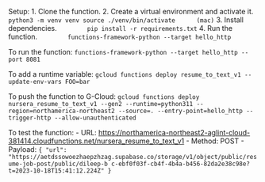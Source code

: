 Setup: 1. Clone the function. 2. Create a virtual environment and activate it.
`         python3 -m venv venv
        source ./venv/bin/activate      (mac)
        ` 3. Install dependencies.
`         pip install -r requirements.txt
        ` 4. Run the function.
`         functions-framework-python --target hello_http
        `

To run the function:
    ```
    functions-framework-python --target hello_http --port 8081
    ```

To add a runtime variable:
    ```
    gcloud functions deploy resume_to_text_v1 --update-env-vars FOO=bar
    ```

To push the function to G-Cloud:
    ```
    gcloud functions deploy nursera_resume_to_text_v1 --gen2 --runtime=python311 --region=northamerica-northeast2 --source=. --entry-point=hello_http --trigger-http --allow-unauthenticated
    ```

To test the function:
    - URL: https://northamerica-northeast2-aglint-cloud-381414.cloudfunctions.net/nursera_resume_to_text_v1
    - Method: POST
    - Payload:
      ```
      {
         "url": "https://aetdssowoezhaepzhzag.supabase.co/storage/v1/object/public/resume-job-post/public/dileep-b c-ebf0f03f-cb4f-4b4a-b456-82da2e38c98e?t=2023-10-18T15:41:12.224Z"
      }
      ```
